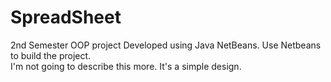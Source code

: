 # SpreadSheet
2nd Semester OOP project
Developed using Java NetBeans. Use Netbeans to build the project.<br/>
I'm not going to describe this more. It's a simple design. 
